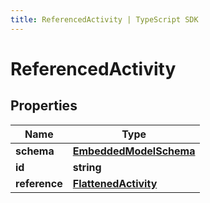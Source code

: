 ```yaml
---
title: ReferencedActivity | TypeScript SDK
---
```



# ReferencedActivity


## Properties

Name | Type
------------ | -------------
**schema** | [**EmbeddedModelSchema**](EmbeddedModelSchema)
**id** | **string**
**reference** | [**FlattenedActivity**](FlattenedActivity)


